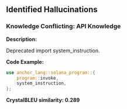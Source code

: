 ## Identified Hallucinations

### Knowledge Conflicting: API Knowledge
**Description:** 

Deprecated import system_instruction.

**Code Example:**
```rust
use anchor_lang::solana_program::{
    program::invoke,
    system_instruction,
};
```

**CrystalBLEU similarity: 0.289** 

